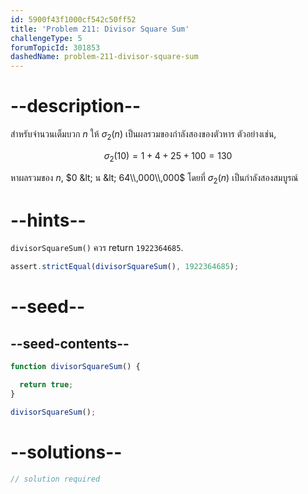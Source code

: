 ```yaml
---
id: 5900f43f1000cf542c50ff52
title: 'Problem 211: Divisor Square Sum'
challengeType: 5
forumTopicId: 301853
dashedName: problem-211-divisor-square-sum
---
```


# --description--

สำหรับจำนวนเต็มบวก $n$ ให้ $σ_2(n)$ เป็นผลรวมของกำลังสองของตัวหาร ตัวอย่างเช่น,

$$σ_2(10) = 1 + 4 + 25 + 100 = 130$$

หาผลรวมของ $n$, $0 &lt; น &lt; 64\\,000\\,000$ โดยที่ $σ_2(n)$ เป็นกำลังสองสมบูรณ์

# --hints--

`divisorSquareSum()` ควร return `1922364685`.

```js
assert.strictEqual(divisorSquareSum(), 1922364685);
```

# --seed--

## --seed-contents--

```js
function divisorSquareSum() {

  return true;
}

divisorSquareSum();
```

# --solutions--

```js
// solution required
```
